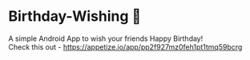 # Birthday-Wishing	&#127874;

 A simple Android App to wish your friends Happy Birthday! 
 <br>
 Check this out - https://appetize.io/app/pp2f927mz0feh1pt1tmq59bcrg 

